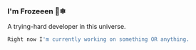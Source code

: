 ### I'm Frozeeen 👋❄
A trying-hard developer in this universe.

```python
Right now I'm currently working on something OR anything.
```
